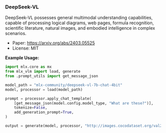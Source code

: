 ### DeepSeek-VL

DeepSeek-VL possesses general multimodal understanding capabilities, capable of processing logical diagrams, web pages, formula recognition, scientific literature, natural images, and embodied intelligence in complex scenarios.

- Paper: https://arxiv.org/abs/2403.05525
- License: MIT

**Example Usage:**
```python
import mlx.core as mx
from mlx_vlm import load, generate
from .prompt_utils import get_message_json

model_path = "mlx-community/deepseek-vl-7b-chat-4bit"
model, processor = load(model_path)

prompt = processor.apply_chat_template(
    [get_message_json(model.config.model_type, "What are these?")],
    tokenize=False,
    add_generation_prompt=True,
)

output = generate(model, processor, "http://images.cocodataset.org/val2017/000000039769.jpg", prompt,  verbose=True)
```